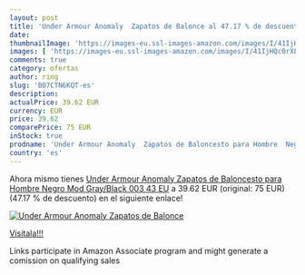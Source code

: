 ```yaml
---
layout: post
title: 'Under Armour Anomaly  Zapatos de Balonce al 47.17 % de descuento'
date: 
thumbnailImage: 'https://images-eu.ssl-images-amazon.com/images/I/41IjHQc0rXL._SL200_.jpg'
images: [ 'https://images-eu.ssl-images-amazon.com/images/I/41IjHQc0rXL._SL200_.jpg' ]
comments: true
category: ofertas
author: ring
slug: 'B07CTN6KQT-es'
description:
actualPrice: 39.62 EUR
currency: EUR
price: 39.62
comparePrice: 75 EUR
inStock: true
prodname: 'Under Armour Anomaly  Zapatos de Baloncesto para Hombre  Negro Mod Gray/Black 003  43 EU'
country: 'es'
---
```


Ahora mismo tienes [Under Armour Anomaly  Zapatos de Baloncesto para Hombre  Negro Mod Gray/Black 003  43 EU](https://www.amazon.es/dp/B07CTN6KQT/?tag=tolees-21) a 39.62 EUR (original: 75 EUR) (47.17 %  de descuento) en el siguiente enlace!

[![Under Armour Anomaly  Zapatos de Balonce](https://images-eu.ssl-images-amazon.com/images/I/41IjHQc0rXL._SL200_.jpg)](https://www.amazon.es/dp/B07CTN6KQT/?tag=tolees-21)

[Visítala!!!](https://www.amazon.es/dp/B07CTN6KQT/?tag=tolees-21)

Links participate in Amazon Associate program and might generate a comission on qualifying sales
